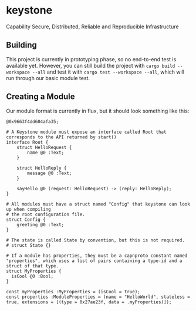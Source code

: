 # keystone
Capability Secure, Distributed, Reliable and Reproducible Infrastructure

## Building
This project is currently in prototyping phase, so no end-to-end test is available yet. However, you can still build the project with `cargo build --workspace --all` and test it with `cargo test --workspace --all`, which will run through our basic module test.

## Creating a Module
Our module format is currently in flux, but it should look something like this:

```capnp
@0x9663f4dd604afa35;

# A Keystone module must expose an interface called Root that corresponds to the API returned by start()
interface Root {
    struct HelloRequest {
        name @0 :Text;
    }

    struct HelloReply {
        message @0 :Text;
    }

    sayHello @0 (request: HelloRequest) -> (reply: HelloReply);
}

# All modules must have a struct named "Config" that keystone can look up when compiling
# the root configuration file.
struct Config {
    greeting @0 :Text;
}

# The state is called State by convention, but this is not required.
# struct State {}

# If a module has properties, they must be a capnproto constant named "properties", which uses a list of pairs containing a type-id and a struct of that type.
struct MyProperties {
  isCool @0 :Bool;
}

const myProperties :MyProperties = (isCool = true);
const properties :ModuleProperties = (name = "HelloWorld", stateless = true, extensions = [(type = 0x27ae23f, data = .myProperties)]);
```
